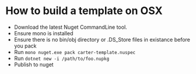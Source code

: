 # How to build a template on OSX

 - Download the latest Nuget CommandLine tool.
 - Ensure mono is installed
 - Ensure there is no bin/obj directory or .DS_Store files in existance before you pack
 - Run `mono nuget.exe pack carter-template.nuspec`
 - Run `dotnet new -i /path/to/foo.nupkg`
 - Publish to nuget
